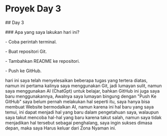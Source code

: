 # Proyek Day 3



\## Day 3



\### Apa yang saya lakukan hari ini?



\- Coba perintah terminal.

\- Buat repositori Git.

\- Tambahkan README ke repositori.

\- Push ke GitHub.

hari ini saya telah menyelesaikan beberapa tugas yang tertera diatas, namun ini pertama kalinya saya menggunakan Git, jadi lumayan sulit, namun saya menggunakan AI (ChatGpt) untuk belajar, bahkan GitHub ini juga saya baru menggunakannya, Awalnya saya lumayan bingung dengan "Push Ke GitHub" saya belum pernah melakukan hal seperti itu, saya hanya bisa membuat Website bermodalkan AI, namun karena ini hal baru yang saya temui, ini dapat menjadi hal yang baru dalam pengetahuan saya, walaupun saya takut mencoba hal-hal yang baru karena takut salah, namun saya tidak menjadikan hal tersebut sebagai penghalang, saya ingin sukses dimasa depan, maka saya Harus keluar dari Zona Nyaman ini.

